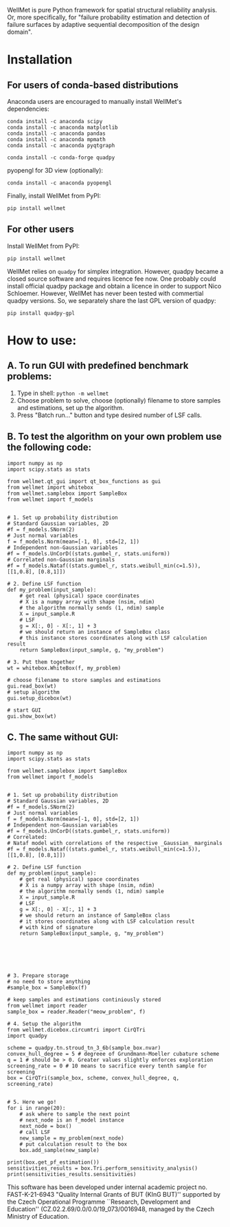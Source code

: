 WellMet is pure Python framework for spatial structural reliability analysis. Or, more specifically, for "failure probability estimation and detection of failure surfaces by adaptive sequential decomposition of the design domain".

# Installation
## For users of conda-based distributions
Anaconda users are encouraged to manually install WellMet's dependencies:
```
conda install -c anaconda scipy
conda install -c anaconda matplotlib
conda install -c anaconda pandas
conda install -c anaconda mpmath
conda install -c anaconda pyqtgraph

conda install -c conda-forge quadpy
```
pyopengl for 3D view (optionally):
```
conda install -c anaconda pyopengl
```

Finally, install WellMet from PyPI:
```
pip install wellmet
```

## For other users
Install WellMet from PyPI:
```
pip install wellmet
```

WellMet relies on ```quadpy``` for simplex integration. However, quadpy became a closed source software and requires licence fee now.
One probably could install official quadpy package and obtain a licence in order to support Nico Schloemer.
However, WellMet has never been tested with commertial quadpy versions.
So, we separately share the last GPL version of quadpy:
```
pip install quadpy-gpl
```


# How to use:
## A. To run GUI with predefined benchmark problems:
1. Type in shell: ```python -m wellmet```
2. Choose problem to solve, choose (optionally) filename to store samples and estimations, set up the algorithm.
3. Press "Batch run..." button and type desired number of LSF calls.

## B. To test the algorithm on your own problem use the following code:
```
import numpy as np
import scipy.stats as stats

from wellmet.qt_gui import qt_box_functions as gui
from wellmet import whitebox
from wellmet.samplebox import SampleBox
from wellmet import f_models


# 1. Set up probability distribution
# Standard Gaussian variables, 2D
#f = f_models.SNorm(2)
# Just normal variables
f = f_models.Norm(mean=[-1, 0], std=[2, 1])
# Independent non-Gaussian variables
#f = f_models.UnCorD((stats.gumbel_r, stats.uniform))
# Correlated non-Gaussian marginals
#f = f_models.Nataf((stats.gumbel_r, stats.weibull_min(c=1.5)), [[1,0.8], [0.8,1]])

# 2. Define LSF function
def my_problem(input_sample):
    # get real (physical) space coordinates
    # X is a numpy array with shape (nsim, ndim)
    # the algorithm normally sends (1, ndim) sample
    X = input_sample.R
    # LSF
    g = X[:, 0] - X[:, 1] + 3
    # we should return an instance of SampleBox class
    # this instance stores coordinates along with LSF calculation result
    return SampleBox(input_sample, g, "my_problem")

# 3. Put them together
wt = whitebox.WhiteBox(f, my_problem)

# choose filename to store samples and estimations
gui.read_box(wt)
# setup algorithm
gui.setup_dicebox(wt)

# start GUI
gui.show_box(wt)
```

## C. The same without GUI:
```
import numpy as np
import scipy.stats as stats

from wellmet.samplebox import SampleBox
from wellmet import f_models


# 1. Set up probability distribution
# Standard Gaussian variables, 2D
#f = f_models.SNorm(2)
# Just normal variables
f = f_models.Norm(mean=[-1, 0], std=[2, 1])
# Independent non-Gaussian variables
#f = f_models.UnCorD((stats.gumbel_r, stats.uniform))
# Correlated:
# Nataf model with correlations of the respective _Gaussian_ marginals
#f = f_models.Nataf((stats.gumbel_r, stats.weibull_min(c=1.5)), [[1,0.8], [0.8,1]])

# 2. Define LSF function
def my_problem(input_sample):
    # get real (physical) space coordinates
    # X is a numpy array with shape (nsim, ndim)
    # the algorithm normally sends (1, ndim) sample
    X = input_sample.R
    # LSF
    g = X[:, 0] - X[:, 1] + 3
    # we should return an instance of SampleBox class
    # it stores coordinates along with LSF calculation result
    # with kind of signature
    return SampleBox(input_sample, g, "my_problem")






# 3. Prepare storage
# no need to store anything
#sample_box = SampleBox(f)

# keep samples and estimations continiously stored 
from wellmet import reader
sample_box = reader.Reader("meow_problem", f)

# 4. Setup the algorithm
from wellmet.dicebox.circumtri import CirQTri
import quadpy

scheme = quadpy.tn.stroud_tn_3_6b(sample_box.nvar)
convex_hull_degree = 5 # degreee of Grundmann-Moeller cubature scheme
q = 1 # should be > 0. Greater values slightly enforces exploration
screening_rate = 0 # 10 means to sacrifice every tenth sample for screening
box = CirQTri(sample_box, scheme, convex_hull_degree, q, screening_rate)


# 5. Here we go!
for i in range(20):
    # ask where to sample the next point
    # next_node is an f_model instance
    next_node = box()
    # call LSF
    new_sample = my_problem(next_node)
    # put calculation result to the box
    box.add_sample(new_sample)
    
print(box.get_pf_estimation())
sensitivities_results = box.Tri.perform_sensitivity_analysis()
print(sensitivities_results.sensitivities)
```








This software has been developed under internal academic project no. FAST-K-21-6943  "Quality Internal Grants of BUT (KInG BUT)'' supported by  the Czech Operational Programme ``Research, Development and Education''  (CZ.02.2.69/0.0/0.0/19\_073/0016948, managed by the Czech Ministry of Education.
